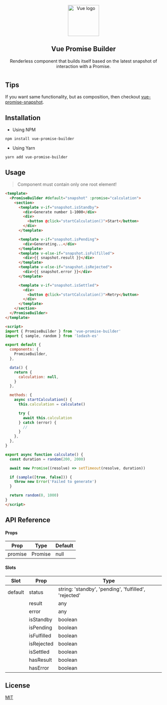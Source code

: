 <p align="center"><img width="100" height="100" src="https://vuejs.org/images/logo.png" alt="Vue logo"></p>

<h2 align="center">Vue Promise Builder</h2>

<p align="center">
  Renderless component that builds itself based on the latest snapshot of interaction with a Promise.
</p>

#

## Tips

If you want same functionality, but as composition, then checkout [vue-promise-snapshot](https://github.com/c5n8/vue-promise-snapshot#readme).

## Installation

- Using NPM
```
npm install vue-promise-builder
```

- Using Yarn
```
yarn add vue-promise-builder
```

## Usage

> Component must contain only one root element!

```html
<template>
  <PromiseBuilder #default="snapshot" :promise="calculation">
    <section>
      <template v-if="snapshot.isStandby">
        <div>Generate number 1-1000</div>
        <div>
          <button @click="startCalculation()">Start</button>
        </div>
      </template>

      <template v-if="snapshot.isPending">
        <div>Generating...</div>
      </template>
      <template v-else-if="snapshot.isFulfilled">
        <div>{{ snapshot.result }}</div>
      </template>
      <template v-else-if="snapshot.isRejected">
        <div>{{ snapshot.error }}</div>
      </template>

      <template v-if="snapshot.isSettled">
        <div>
          <button @click="startCalculation()">Retry</button>
        </div>
      </template>
    </section>
  </PromiseBuilder>
</template>

<script>
import { PromiseBuilder } from 'vue-promise-builder'
import { sample, random } from 'lodash-es'

export default {
  components: {
    PromiseBuilder,
  },

  data() {
    return {
      calculation: null,
    }
  },

  methods: {
    async startCalculation() {
      this.calculation = calculate()

      try {
        await this.calculation
      } catch (error) {
        //
      }
    },
  },
}

export async function calculate() {
  const duration = random(200, 2000)

  await new Promise((resolve) => setTimeout(resolve, duration))

  if (sample([true, false])) {
    throw new Error('Failed to generate')
  }

  return random(0, 1000)
}
</script>
```

## API Reference

#### Props

| Prop    | Type    | Default |
| ------- | ------- | ------- |
| promise | Promise | null    |

#### Slots

| Slot    | Prop        | Type                                                  |
| ------- | ----------- | ----------------------------------------------------- |
| default | status      | string: 'standby', 'pending', 'fulfilled', 'rejected' |
|         | result      | any                                                   |
|         | error       | any                                                   |
|         | isStandby   | boolean                                               |
|         | isPending   | boolean                                               |
|         | isFulfilled | boolean                                               |
|         | isRejected  | boolean                                               |
|         | isSettled   | boolean                                               |
|         | hasResult   | boolean                                               |
|         | hasError    | boolean                                               |

## License

[MIT](http://opensource.org/licenses/MIT)
